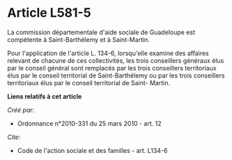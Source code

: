 # Article L581-5

La commission départementale d'aide sociale de Guadeloupe est compétente à Saint-Barthélemy et à Saint-Martin. 

Pour l'application de l'article L. 134-6, lorsqu'elle examine des affaires relevant de chacune de ces collectivités, les
trois conseillers généraux élus par le conseil général sont remplacés par les trois conseillers territoriaux élus par le
conseil territorial de Saint-Barthélemy ou par les trois conseillers territoriaux élus par le conseil territorial de Saint-
Martin.

**Liens relatifs à cet article**

_Créé par_:

  - Ordonnance n°2010-331 du 25 mars 2010 - art. 12

_Cite_:

  - Code de l'action sociale et des familles - art. L134-6
